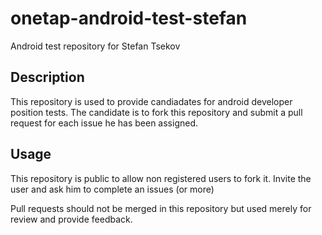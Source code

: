 # onetap-android-test-stefan
Android test repository for Stefan Tsekov

## Description

This repository is used to provide candiadates for android developer position tests. The candidate is to fork this repository and submit a pull request for each issue he has been assigned.

## Usage

This repository is public to allow non registered users to fork it. Invite the user and ask him to complete an issues (or more)

Pull requests should not be merged in this repository but used merely for review and provide feedback.